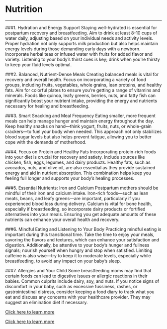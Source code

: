 # Nutrition
---
###1. Hydration and Energy Support
Staying well-hydrated is essential for postpartum recovery and breastfeeding. Aim to drink at least 8-10 cups of water daily, adjusting based on your individual needs and activity levels. Proper hydration not only supports milk production but also helps maintain energy levels during those demanding early days with a newborn. Incorporate herbal teas or infused water with fruits for added flavor and variety. Listening to your body’s thirst cues is key; drink when you're thirsty to keep your fluid levels optimal.

###2. Balanced, Nutrient-Dense Meals
Creating balanced meals is vital for recovery and overall health. Focus on incorporating a variety of food groups, including fruits, vegetables, whole grains, lean proteins, and healthy fats. Aim for colorful plates to ensure you’re getting a range of vitamins and minerals. Foods like quinoa, leafy greens, berries, nuts, and fatty fish can significantly boost your nutrient intake, providing the energy and nutrients necessary for healing and breastfeeding.

###3. Smart Snacking and Meal Frequency
Eating smaller, more frequent meals can help manage hunger and maintain energy throughout the day. Keep healthy snacks on hand—think yogurt, fruits, nuts, or whole-grain crackers—to fuel your body when needed. This approach not only stabilizes blood sugar levels but also helps prevent fatigue, allowing you to better cope with the demands of motherhood.

###4. Focus on Protein and Healthy Fats
Incorporating protein-rich foods into your diet is crucial for recovery and satiety. Include sources like chicken, fish, eggs, legumes, and dairy products. Healthy fats, such as avocados, nuts, and olive oil, are also essential as they provide sustained energy and aid in nutrient absorption. This combination helps keep you feeling full longer and supports your body’s healing processes.

###5. Essential Nutrients: Iron and Calcium
Postpartum mothers should be mindful of their iron and calcium intake. Iron-rich foods—such as lean meats, beans, and leafy greens—are important, particularly if you experienced blood loss during delivery. Calcium is vital for bone health, especially if breastfeeding, so incorporate dairy products or fortified alternatives into your meals. Ensuring you get adequate amounts of these nutrients can enhance your overall health and recovery.

###6. Mindful Eating and Listening to Your Body
Practicing mindful eating is important during this transitional time. Take the time to enjoy your meals, savoring the flavors and textures, which can enhance your satisfaction and digestion. Additionally, be attentive to your body’s hunger and fullness signals; nourish yourself when hungry and stop when satisfied. Limiting caffeine is also wise—try to keep it to moderate levels, especially while breastfeeding, to avoid any impact on your baby’s sleep.

###7. Allergies and Your Child
Some breastfeeding moms may find that certain foods can lead to digestive issues or allergic reactions in their babies. Common culprits include dairy, soy, and nuts. If you notice signs of discomfort in your baby, such as excessive fussiness, rashes, or gastrointestinal distress, consider keeping a food diary to track what you eat and discuss any concerns with your healthcare provider. They may suggest an elimination diet if necessary.

[Click here to learn more](https://www.nebraskamed.com/womens-health/pregnancy-birth/postnatal-vitamins-and-postpartum-nutrition-6-tips-for-breastfeeding-moms)

[Click here to learn more](https://www.mayoclinic.org/healthy-lifestyle/infant-and-toddler-health/in-depth/breastfeeding-nutrition/art-20046912)

